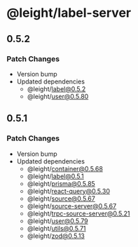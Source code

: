 # @leight/label-server

## 0.5.2

### Patch Changes

- Version bump
- Updated dependencies
  - @leight/label@0.5.2
  - @leight/user@0.5.80

## 0.5.1

### Patch Changes

- Version bump
- Updated dependencies
  - @leight/container@0.5.68
  - @leight/label@0.5.1
  - @leight/prisma@0.5.85
  - @leight/react-query@0.5.30
  - @leight/source@0.5.67
  - @leight/source-server@0.5.67
  - @leight/trpc-source-server@0.5.21
  - @leight/user@0.5.79
  - @leight/utils@0.5.71
  - @leight/zod@0.5.13
